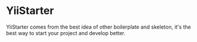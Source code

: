 YiiStarter
==========

YiiStarter comes from the best idea of other boilerplate and skeleton, it's the best way to start your project and develop better.